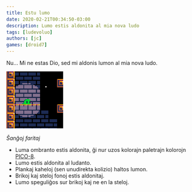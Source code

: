 ```yaml
---
title: Estu lumo
date: 2020-02-21T00:34:50-03:00
description: Lumo estis aldonita al mia nova ludo
tags: [ludevoluo]
authors: [jc]
games: [droid7]
---
```


Nu... Mi ne estas Dio, sed mi aldonis lumon al mia nova ludo.

![Luda ekrankopio](thumbnail.png)

_Ŝanĝoj faritaj_

-   Luma ombranto estis aldonita, ĝi nur uzos kolorajn paletrajn kolorojn [PICO-8](https://lospec.com/palette-list/pico-8).
-   Lumo estis aldonita al ludanto.
-   Plankaj kaheloj (sen unudirekta kolizio) haltos lumon.
-   Brikoj kaj steloj fonoj estis aldonitaj.
-   Lumo speguliĝos sur brikoj kaj ne en la steloj.
